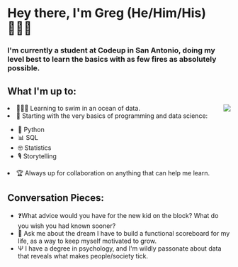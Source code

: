 # Hey there, I'm Greg (He/Him/His) 🙋🏻‍♂

### I'm currently a student at Codeup in San Antonio, doing my level best to learn the basics with as few fires as absolutely possible.

## What I'm up to:
<img align="right" src="https://media.giphy.com/media/yfEjNtvqFBfTa/giphy.gif" />
<li>🏊🏼‍♂️ Learning to swim in an ocean of data. </li>
<li>🔬 Starting with the very basics of programming and data science: </li>
<ul>
  <li> 🐍 Python </li>
  <li> 📊 SQL </li>
  <li> 🤓 Statistics </li>
  <li> 🎙 Storytelling </li>
</ul>
<li> 🏆 Always up for collaboration on anything that can help me learn. </li>

## Conversation Pieces:
- ❓What advice would you have for the new kid on the block? What do you wish you had known sooner?
- 💬 Ask me about the dream I have to build a functional scoreboard for my life, as a way to keep myself motivated to grow. 
- Ѱ I have a degree in psychology, and I'm wildly passonate about data that reveals what makes people/society tick.



<!--
**greg-maggard/greg-maggard** is a ✨ _special_ ✨ repository because its `README.md` (this file) appears on your GitHub profile.

Here are some ideas to get you started:

- 🔭 I’m currently working on getting started in the realm of data science. 
- 🌱 I’m currently learning the very basics of the data science pipeline, as well as the basics of the most common tools and languages that are used to work within that pipeline.
- 👯 I’m looking to collaborate on anything that will help me hone my skills on any front. I'm completely new to the space, so any practice is good practice. 
- 🤔 I’m looking for help with general orientation and advice on how to get started. If you have any ideas or lessons to share, I'm all ears and more than happy to learn from you. 
- 💬 Ask me about the dream I have to learn enough that I can build a lifestyle scoreboard for myself. 
- 📫 How to reach me: gregamaggard@gmail.com
- 😄 Pronouns: He/Him/His
- ⚡ Fun fact: I have a degree in Psychology!
-->
